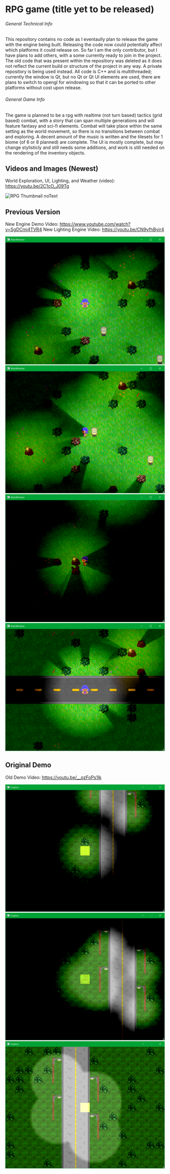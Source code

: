 # RPG game (title yet to be released)
###### General Technical Info
This repository contains no code as I eventaully plan to release the game with the engine being built. Releasing the code
now could potentially affect which platforms it could release on. So far I am the only contributor, but I have plans to add others,
with a some currently ready to join in the project.
The old code that was present within the repositiory was deleted as it does not reflect the current build or structure of the project
in any way. A private repository is being used instead. All code is C++ and is multithreaded; currently the window is Qt, but no Qt or Qt UI elements are used, there are plans to switch to opengl for windowing so that it can be ported to other platforms without cost upon release.

###### General Game Info
The game is planned to be a rpg with realtime (not turn based) tactics (grid based) combat, with a story that can span multiple generations and will feature fantasy and sci-fi elements. Combat will take place within the same setting as the world movement, so there is no transitions between combat and exploring. A decent amount of the music is written and the tilesets for 1 biome (of 6 or 8 planned) are complete. The UI is mostly complete, but may change stylisticly and still needs some additions, and work is still needed on the rendering of the inventory objects.

## Videos and Images (Newest)

World Exploration, UI, Lighting, and Weather (video): https://youtu.be/2C1cO_J09Tg

![RPG Thumbnail noText](https://user-images.githubusercontent.com/44931507/224226406-05eacb21-fc28-4ad3-9f0a-7c24b3a00a82.png)

## Previous Version

New Engine Demo Video: https://www.youtube.com/watch?v=SgDCmi4TVR4
New Lighting Engine Video: https://youtu.be/CN9yfhByir4

![View 1](https://github.com/Geist-of-the-Automaton/Untitled-Game/blob/master/Current%20Demo%20Images/gameDemo1.PNG)
![View 2](https://github.com/Geist-of-the-Automaton/Untitled-Game/blob/master/Current%20Demo%20Images/gameDemo2.PNG)
![View 3](https://github.com/Geist-of-the-Automaton/Untitled-Game/blob/master/Current%20Demo%20Images/gameDemo3.PNG)
![View 4](https://github.com/Geist-of-the-Automaton/Untitled-Game/blob/master/Current%20Demo%20Images/gameDemo4.PNG)

## Original Demo

Old Demo Video: https://youtu.be/__ozFoPs1lk

![Old Night View 1](https://github.com/Geist-of-the-Automaton/Untitled-Game/blob/master/Old%20Demo%20Images/gameDemo1.png)
![Old Night View 2](https://github.com/Geist-of-the-Automaton/Untitled-Game/blob/master/Old%20Demo%20Images/gameDemo2.png)
![Old Twilight View](https://github.com/Geist-of-the-Automaton/Untitled-Game/blob/master/Old%20Demo%20Images/gameDemo3.png)
